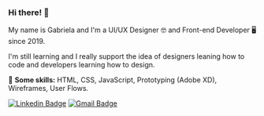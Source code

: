 ### Hi there! 👋

<!--
**gabilg/gabilg** is a ✨ _special_ ✨ repository because its `README.md` (this file) appears on your GitHub profile.

Here are some ideas to get you started:

- 🔭 I’m currently working on ...
- 🌱 I’m currently learning ...
- 👯 I’m looking to collaborate on ...
- 🤔 I’m looking for help with ...
- 💬 Ask me about ...
- 📫 How to reach me: ...
- 😄 Pronouns: ...
- ⚡ Fun fact: ...

-->



My name is Gabriela and I'm a UI/UX Designer 🤓 and Front-end Developer 🖥️ since 2019.

I'm still learning and I really support the idea of designers leaning how to code and developers learning how to design.

📌 **Some skills:** HTML, CSS, JavaScript, Prototyping (Adobe XD), Wireframes, User Flows.


[![Linkedin Badge](https://img.shields.io/badge/-GabrielaGonçalves-blue?style=flat-square&logo=Linkedin&logoColor=white&link=https://www.linkedin.com/in/gabrielagoncalves17/)](https://www.linkedin.com/in/gabrielagoncalves17/)
[![Gmail Badge](https://img.shields.io/badge/-Gmail-c14438?style=flat-square&logo=Gmail&logoColor=white&link=mailto:hi.gabidigital@gmail.com)](mailto:hi.gabidigital@gmail.com)
